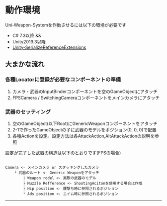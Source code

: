 ﻿# 動作環境
Uni-Weapon-Systemを作動させるには以下の環境が必要です
- C# 7.3以降 && 
- Unity2019.3以降
- [Unity-SerializeReferenceExtensions](https://github.com/mackysoft/Unity-SerializeReferenceExtensions)


## 大まかな流れ
### 各種Locatorに登録が必要なコンポーネントの準備
1. カメラ・武器のInputBinderコンポーネントを空のGameObjectにアタッチ
1. FPSCamera / SwitchingCameraコンポーネントをメインカメラにアタッチ

### 武器のセッティング
1. 空のGameObject(以下Root)にGenericWeaponコンポーネントをアタッチ
1. 2-1で作ったGameObjectの子に武器のモデルをポジション(0, 0, 0)で配置
1. 各種Actionを設定。設定方法は各AttackAction,AltAttackActionの説明を参照

設定が完了した武器の構造は以下のとおりです(FPSの場合)
```

Camera <- メインカメラ or スタッキングしたカメラ
    └ 武器のルート <- Generic Weaponをアタッチ
        ├ Weapon rodel <- 実際の武器のモデル
        ├ Muzzle Refference <- ShootingAcitonを使用する場合は作成
        ├ Hip position <- 腰撃ち時に参照されるポジション
        └ Ads position <- エイム時に参照されるポジション
```
---